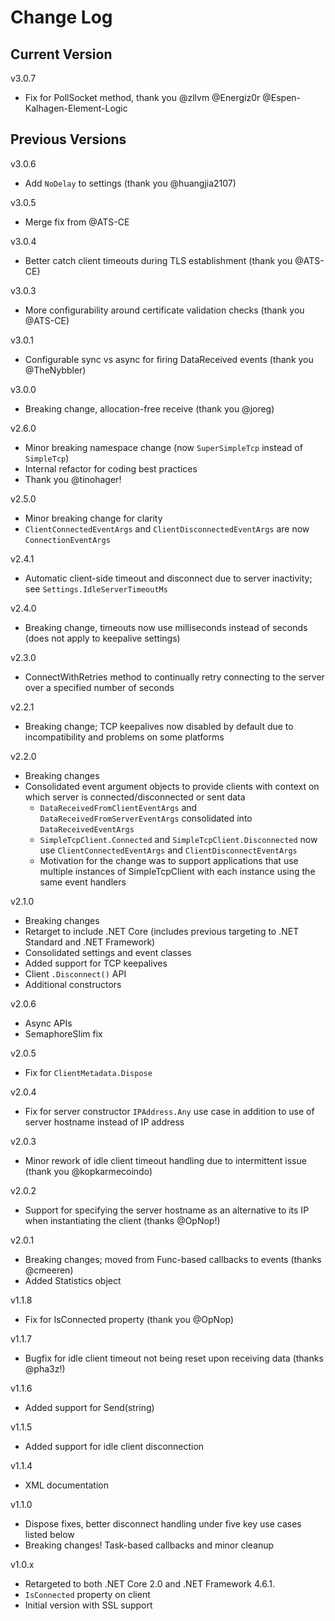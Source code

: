 # Change Log

## Current Version

v3.0.7

- Fix for PollSocket method, thank you @zllvm @Energiz0r @Espen-Kalhagen-Element-Logic

## Previous Versions

v3.0.6

- Add ```NoDelay``` to settings (thank you @huangjia2107)

v3.0.5

- Merge fix from @ATS-CE

v3.0.4

- Better catch client timeouts during TLS establishment (thank you @ATS-CE)

v3.0.3

- More configurability around certificate validation checks (thank you @ATS-CE)

v3.0.1

- Configurable sync vs async for firing DataReceived events (thank you @TheNybbler)

v3.0.0

- Breaking change, allocation-free receive (thank you @joreg)

v2.6.0

- Minor breaking namespace change (now ```SuperSimpleTcp``` instead of ```SimpleTcp```)
- Internal refactor for coding best practices
- Thank you @tinohager!

v2.5.0

- Minor breaking change for clarity
- ```ClientConnectedEventArgs``` and ```ClientDisconnectedEventArgs``` are now ```ConnectionEventArgs```

v2.4.1

- Automatic client-side timeout and disconnect due to server inactivity; see ```Settings.IdleServerTimeoutMs```

v2.4.0

- Breaking change, timeouts now use milliseconds instead of seconds (does not apply to keepalive settings)

v2.3.0

- ConnectWithRetries method to continually retry connecting to the server over a specified number of seconds

v2.2.1

- Breaking change; TCP keepalives now disabled by default due to incompatibility and problems on some platforms

v2.2.0
 
- Breaking changes
- Consolidated event argument objects to provide clients with context on which server is connected/disconnected or sent data
  - ```DataReceivedFromClientEventArgs``` and ```DataReceivedFromServerEventArgs``` consolidated into ```DataReceivedEventArgs```
  - ```SimpleTcpClient.Connected``` and ```SimpleTcpClient.Disconnected``` now use ```ClientConnectedEventArgs``` and ```ClientDisconnectEventArgs```
  - Motivation for the change was to support applications that use multiple instances of SimpleTcpClient with each instance using the same event handlers

v2.1.0

- Breaking changes
- Retarget to include .NET Core (includes previous targeting to .NET Standard and .NET Framework)
- Consolidated settings and event classes
- Added support for TCP keepalives
- Client ```.Disconnect()``` API
- Additional constructors

v2.0.6

- Async APIs
- SemaphoreSlim fix

v2.0.5

- Fix for ```ClientMetadata.Dispose```

v2.0.4

- Fix for server constructor ```IPAddress.Any``` use case in addition to use of server hostname instead of IP address

v2.0.3

- Minor rework of idle client timeout handling due to intermittent issue (thank you @kopkarmecoindo)

v2.0.2

- Support for specifying the server hostname as an alternative to its IP when instantiating the client (thanks @OpNop!)

v2.0.1

- Breaking changes; moved from Func-based callbacks to events (thanks @cmeeren)
- Added Statistics object

v1.1.8

- Fix for IsConnected property (thank you @OpNop)

v1.1.7

- Bugfix for idle client timeout not being reset upon receiving data (thanks @pha3z!)

v1.1.6

- Added support for Send(string) 

v1.1.5

- Added support for idle client disconnection

v1.1.4

- XML documentation

v1.1.0

- Dispose fixes, better disconnect handling under five key use cases listed below
- Breaking changes!  Task-based callbacks and minor cleanup

v1.0.x

- Retargeted to both .NET Core 2.0 and .NET Framework 4.6.1.
- ```IsConnected``` property on client
- Initial version with SSL support 
